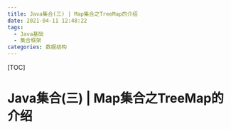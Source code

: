 ```yaml
---
title: Java集合(三) | Map集合之TreeMap的介绍
date: 2021-04-11 12:48:22
tags: 
  - Java基础
  - 集合框架
categories: 数据结构
---
```

[TOC]
# Java集合(三) | Map集合之TreeMap的介绍